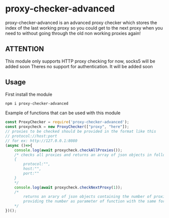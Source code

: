 # proxy-checker-advanced

proxy-checker-advanced is an advanced proxy checker which stores the index of the last working proxy so 
you could get to the next proxy when you need to without going through the old non working proxies again!

## ATTENTION
This module only supports HTTP proxy checking for now, socks5 will be added soon
Theres no support for authentication. It will be added soon

## Usage
First install the module
```bash
npm i proxy-checker-advanced
```
Example of functions that can be used with this module
```js
const ProxyChecker = require('proxy-checker-advanced');
const proxycheck = new ProxyChecker(["proxy", "here"]); 
// proxies to be checked should be provided in the format like this
// protocol://host:port
// for ex: http://127.0.0.1:8080
(async ()=>{
    console.log(await proxycheck.checkAllProxies()); 
    /* checks all proxies and returns an array of json objects in following format
    {
        protocol:"",
        host:"",
        port:""
    }
    */
    console.log(await proxycheck.checkNextProxy(1));
    /*
        returns an arary of json objects containing the number of proxies requested by
        providing the number as parameter of function with the same format as checkAllProxies method
    */
})();

```